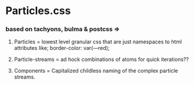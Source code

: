 # Particles.css
### based on tachyons, bulma & postcss =>


1. Particles = lowest level granular css that are just namespaces to html attributes like;
border-color: var(—red);

2. Particle-streams = ad hock combinations of atoms for quick iterations??

3. Components = Capitalized childless naming of the complex particle streams.
